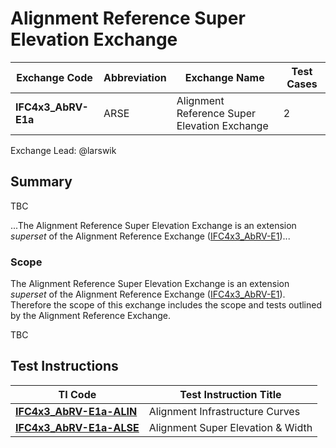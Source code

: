 # Alignment Reference Super Elevation Exchange

| Exchange Code       | Abbreviation | Exchange Name                                | Test Cases |
|---------------------|--------------|----------------------------------------------|------------|
| **IFC4x3_AbRV-E1a** | ARSE         | Alignment Reference Super Elevation Exchange | 2          |

Exchange Lead: @larswik

## Summary

TBC

...The Alignment Reference Super Elevation Exchange is an extension *superset* of the Alignment Reference Exchange ([IFC4x3_AbRV-E1](../E1-ALRF))...

### Scope

The Alignment Reference Super Elevation Exchange is an extension *superset* of the Alignment Reference Exchange ([IFC4x3_AbRV-E1](../E1-ALRF)). Therefore the scope of this exchange includes the scope and tests outlined by the Alignment Reference Exchange.

TBC

## Test Instructions

| TI Code                            | Test Instruction Title            |
|------------------------------------|-----------------------------------|
| [**IFC4x3_AbRV-E1a-ALIN**](./ALIN) | Alignment Infrastructure Curves   |
| [**IFC4x3_AbRV-E1a-ALSE**](./ALSE) | Alignment Super Elevation & Width |
